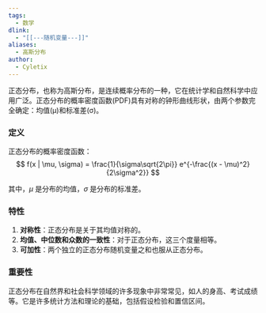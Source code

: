 ```yaml
---
tags:
  - 数学
dlink:
  - "[[---随机变量---]]"
aliases:
  - 高斯分布
author:
  - Cyletix
---
```

正态分布，也称为高斯分布，是连续概率分布的一种，它在统计学和自然科学中应用广泛。正态分布的概率密度函数(PDF)具有对称的钟形曲线形状，由两个参数完全确定：均值(μ)和标准差(σ)。

### 定义
正态分布的概率密度函数：
$$
f(x | \mu, \sigma) = \frac{1}{\sigma\sqrt{2\pi}} e^{-\frac{(x - \mu)^2}{2\sigma^2}}
$$

其中，$\mu$ 是分布的均值，$\sigma$ 是分布的标准差。

### 特性

1. **对称性**：正态分布是关于其均值对称的。
2. **均值、中位数和众数的一致性**：对于正态分布，这三个度量相等。
3. **可加性**：两个独立的正态分布随机变量之和也服从正态分布。

### 重要性

正态分布在自然界和社会科学领域的许多现象中非常常见，如人的身高、考试成绩等。它是许多统计方法和理论的基础，包括假设检验和置信区间。